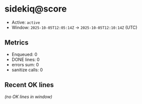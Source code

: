 # sidekiq@score

- Active: `active`
- Window: `2025-10-05T12:05:14Z` → `2025-10-05T12:10:14Z` (UTC)

## Metrics
- Enqueued: 0
- DONE lines: 0
- errors sum: 0
- sanitize calls: 0

## Recent OK lines
_(no OK lines in window)_
